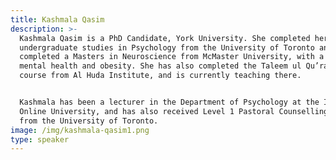 ```yaml
---
title: Kashmala Qasim
description: >-
  Kashmala Qasim is a PhD Candidate, York University. She completed her
  undergraduate studies in Psychology from the University of Toronto and
  completed a Masters in Neuroscience from McMaster University, with a focus on
  mental health and obesity. She has also completed the Taleem ul Qu’ran Diploma
  course from Al Huda Institute, and is currently teaching there.


  Kashmala has been a lecturer in the Department of Psychology at the Islamic
  Online University, and has also received Level 1 Pastoral Counselling training
  from the University of Toronto.
image: /img/kashmala-qasim1.png
type: speaker
---
```


